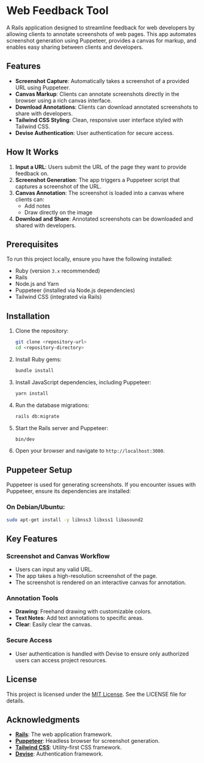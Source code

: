 
# Web Feedback Tool

A Rails application designed to streamline feedback for web developers by allowing clients to annotate screenshots of web pages. This app automates screenshot generation using Puppeteer, provides a canvas for markup, and enables easy sharing between clients and developers.

## Features

- **Screenshot Capture**: Automatically takes a screenshot of a provided URL using Puppeteer.
- **Canvas Markup**: Clients can annotate screenshots directly in the browser using a rich canvas interface.
- **Download Annotations**: Clients can download annotated screenshots to share with developers.
- **Tailwind CSS Styling**: Clean, responsive user interface styled with Tailwind CSS.
- **Devise Authentication**: User authentication for secure access.

## How It Works

1. **Input a URL**: Users submit the URL of the page they want to provide feedback on.
2. **Screenshot Generation**: The app triggers a Puppeteer script that captures a screenshot of the URL.
3. **Canvas Annotation**: The screenshot is loaded into a canvas where clients can:
   - Add notes
   - Draw directly on the image
4. **Download and Share**: Annotated screenshots can be downloaded and shared with developers.

## Prerequisites

To run this project locally, ensure you have the following installed:

- Ruby (version `3.x` recommended)
- Rails
- Node.js and Yarn
- Puppeteer (installed via Node.js dependencies)
- Tailwind CSS (integrated via Rails)

## Installation

1. Clone the repository:

   ```bash
   git clone <repository-url>
   cd <repository-directory>
   ```

2. Install Ruby gems:

   ```bash
   bundle install
   ```

3. Install JavaScript dependencies, including Puppeteer:

   ```bash
   yarn install
   ```

4. Run the database migrations:

   ```bash
   rails db:migrate
   ```

5. Start the Rails server and Puppeteer:

   ```bash
   bin/dev
   ```

6. Open your browser and navigate to `http://localhost:3000`.

## Puppeteer Setup

Puppeteer is used for generating screenshots. If you encounter issues with Puppeteer, ensure its dependencies are installed:

### On Debian/Ubuntu:
```bash
sudo apt-get install -y libnss3 libxss1 libasound2
```

## Key Features

### Screenshot and Canvas Workflow
- Users can input any valid URL.
- The app takes a high-resolution screenshot of the page.
- The screenshot is rendered on an interactive canvas for annotation.

### Annotation Tools
- **Drawing**: Freehand drawing with customizable colors.
- **Text Notes**: Add text annotations to specific areas.
- **Clear**: Easily clear the canvas.

### Secure Access
- User authentication is handled with Devise to ensure only authorized users can access project resources.

## License

This project is licensed under the [MIT License](https://opensource.org/licenses/MIT). See the LICENSE file for details.

## Acknowledgments

- **[Rails](https://rubyonrails.org/)**: The web application framework.
- **[Puppeteer](https://pptr.dev/)**: Headless browser for screenshot generation.
- **[Tailwind CSS](https://tailwindcss.com/)**: Utility-first CSS framework.
- **[Devise](https://github.com/heartcombo/devise)**: Authentication framework.
